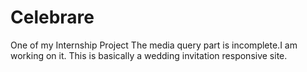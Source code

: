 # Celebrare
One of my Internship Project
The media query part is incomplete.I am working on it.
This is basically a wedding invitation responsive site.
